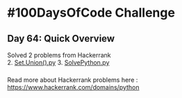 # #100DaysOfCode Challenge
## Day 64: Quick Overview
Solved 2 problems from Hackerrank  
2. [Set.Union().py](https://github.com/divyatejakotteti/100DaysOfCode/blob/master/Day%2064/Set.Union().py)
3. [SolvePython.py](https://github.com/divyatejakotteti/100DaysOfCode/blob/master/Day%2064/SolvePython.py)
### 
Read more about Hackerrank problems here : https://www.hackerrank.com/domains/python